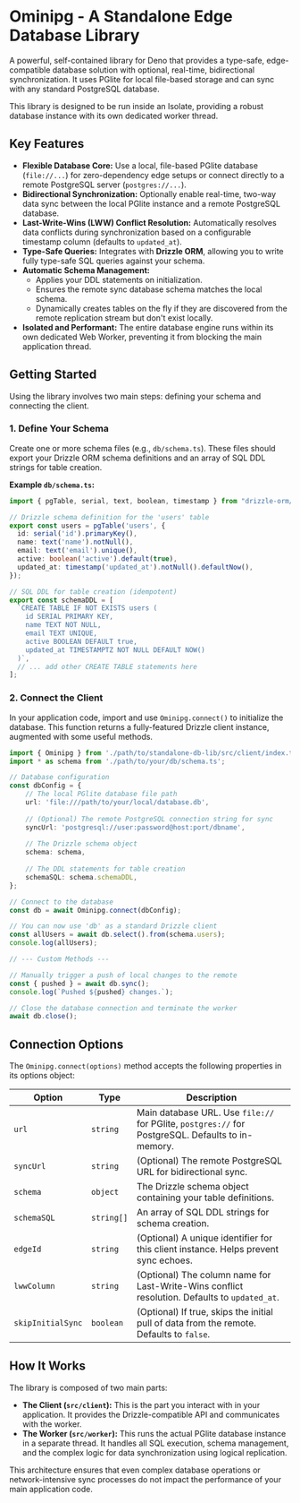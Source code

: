 # Ominipg - A Standalone Edge Database Library

A powerful, self-contained library for Deno that provides a type-safe, edge-compatible database solution with optional, real-time, bidirectional synchronization. It uses PGlite for local file-based storage and can sync with any standard PostgreSQL database.

This library is designed to be run inside an Isolate, providing a robust database instance with its own dedicated worker thread.

## Key Features

-   **Flexible Database Core:** Use a local, file-based PGlite database (`file://...`) for zero-dependency edge setups or connect directly to a remote PostgreSQL server (`postgres://...`).
-   **Bidirectional Synchronization:** Optionally enable real-time, two-way data sync between the local PGlite instance and a remote PostgreSQL database.
-   **Last-Write-Wins (LWW) Conflict Resolution:** Automatically resolves data conflicts during synchronization based on a configurable timestamp column (defaults to `updated_at`).
-   **Type-Safe Queries:** Integrates with **Drizzle ORM**, allowing you to write fully type-safe SQL queries against your schema.
-   **Automatic Schema Management:**
    -   Applies your DDL statements on initialization.
    -   Ensures the remote sync database schema matches the local schema.
    -   Dynamically creates tables on the fly if they are discovered from the remote replication stream but don't exist locally.
-   **Isolated and Performant:** The entire database engine runs within its own dedicated Web Worker, preventing it from blocking the main application thread.

## Getting Started

Using the library involves two main steps: defining your schema and connecting the client.

### 1. Define Your Schema

Create one or more schema files (e.g., `db/schema.ts`). These files should export your Drizzle ORM schema definitions and an array of SQL DDL strings for table creation.

**Example `db/schema.ts`:**

```typescript
import { pgTable, serial, text, boolean, timestamp } from "drizzle-orm/pg-core";

// Drizzle schema definition for the 'users' table
export const users = pgTable('users', {
  id: serial('id').primaryKey(),
  name: text('name').notNull(),
  email: text('email').unique(),
  active: boolean('active').default(true),
  updated_at: timestamp('updated_at').notNull().defaultNow(),
});

// SQL DDL for table creation (idempotent)
export const schemaDDL = [
  `CREATE TABLE IF NOT EXISTS users (
    id SERIAL PRIMARY KEY,
    name TEXT NOT NULL,
    email TEXT UNIQUE,
    active BOOLEAN DEFAULT true,
    updated_at TIMESTAMPTZ NOT NULL DEFAULT NOW()
  )`,
  // ... add other CREATE TABLE statements here
];
```

### 2. Connect the Client

In your application code, import and use `Ominipg.connect()` to initialize the database. This function returns a fully-featured Drizzle client instance, augmented with some useful methods.

```typescript
import { Ominipg } from './path/to/standalone-db-lib/src/client/index.ts';
import * as schema from './path/to/your/db/schema.ts';

// Database configuration
const dbConfig = {
    // The local PGlite database file path
    url: 'file:///path/to/your/local/database.db',
    
    // (Optional) The remote PostgreSQL connection string for sync
    syncUrl: 'postgresql://user:password@host:port/dbname',
    
    // The Drizzle schema object
    schema: schema,
    
    // The DDL statements for table creation
    schemaSQL: schema.schemaDDL,
};

// Connect to the database
const db = await Ominipg.connect(dbConfig);

// You can now use 'db' as a standard Drizzle client
const allUsers = await db.select().from(schema.users);
console.log(allUsers);

// --- Custom Methods ---

// Manually trigger a push of local changes to the remote
const { pushed } = await db.sync();
console.log(`Pushed ${pushed} changes.`);

// Close the database connection and terminate the worker
await db.close();
```

## Connection Options

The `Ominipg.connect(options)` method accepts the following properties in its options object:

| Option              | Type           | Description                                                                                             |
| ------------------- | -------------- | ------------------------------------------------------------------------------------------------------- |
| `url`               | `string`       | Main database URL. Use `file://` for PGlite, `postgres://` for PostgreSQL. Defaults to in-memory.        |
| `syncUrl`           | `string`       | (Optional) The remote PostgreSQL URL for bidirectional sync.                                            |
| `schema`            | `object`       | The Drizzle schema object containing your table definitions.                                            |
| `schemaSQL`         | `string[]`     | An array of SQL DDL strings for schema creation.                                                        |
| `edgeId`            | `string`       | (Optional) A unique identifier for this client instance. Helps prevent sync echoes.                     |
| `lwwColumn`         | `string`       | (Optional) The column name for Last-Write-Wins conflict resolution. Defaults to `updated_at`.           |
| `skipInitialSync`   | `boolean`      | (Optional) If true, skips the initial pull of data from the remote. Defaults to `false`.                |

## How It Works

The library is composed of two main parts:

-   **The Client (`src/client`):** This is the part you interact with in your application. It provides the Drizzle-compatible API and communicates with the worker.
-   **The Worker (`src/worker`):** This runs the actual PGlite database instance in a separate thread. It handles all SQL execution, schema management, and the complex logic for data synchronization using logical replication.

This architecture ensures that even complex database operations or network-intensive sync processes do not impact the performance of your main application code. 